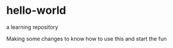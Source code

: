# hello-world
a learning repository

Making some changes to know how to use this 
and start the fun
